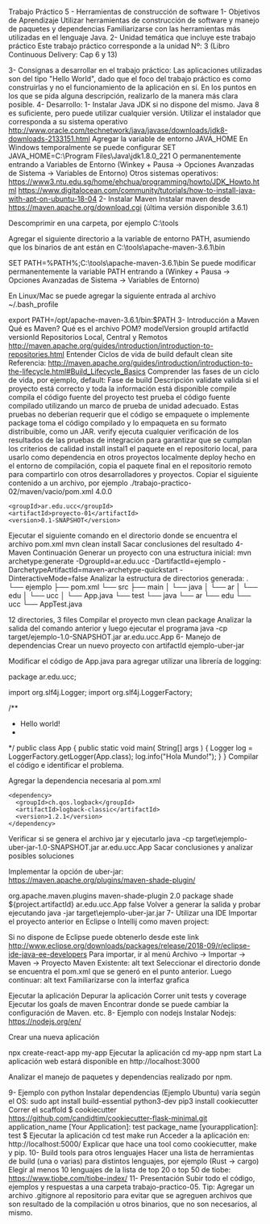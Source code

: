 Trabajo Práctico 5 - Herramientas de construcción de software
1- Objetivos de Aprendizaje
Utilizar herramientas de construcción de software y manejo de paquetes y dependencias
Familiarizarse con las herramientas más utilizadas en el lenguaje Java.
2- Unidad temática que incluye este trabajo práctico
Este trabajo práctico corresponde a la unidad Nº: 3 (Libro Continuous Delivery: Cap 6 y 13)

3- Consignas a desarrollar en el trabajo práctico:
Las aplicaciones utilizadas son del tipo "Hello World", dado que el foco del trabajo práctico es como construirlas y no el funcionamiento de la aplicación en sí.
En los puntos en los que se pida alguna descripción, realizarlo de la manera más clara posible.
4- Desarrollo:
1- Instalar Java JDK si no dispone del mismo.
Java 8 es suficiente, pero puede utilizar cualquier versión.
Utilizar el instalador que corresponda a su sistema operativo
http://www.oracle.com/technetwork/java/javase/downloads/jdk8-downloads-2133151.html
Agregar la variable de entorno JAVA_HOME
En Windows temporalmente se puede configurar
  SET JAVA_HOME=C:\Program Files\Java\jdk1.8.0_221
O permanentemente entrando a Variables de Entorno (Winkey + Pausa -> Opciones Avanzadas de Sistema -> Variables de Entorno)
Otros sistemas operativos:
https://www3.ntu.edu.sg/home/ehchua/programming/howto/JDK_Howto.html
https://www.digitalocean.com/community/tutorials/how-to-install-java-with-apt-on-ubuntu-18-04
2- Instalar Maven
Instalar maven desde https://maven.apache.org/download.cgi (última versión disponible 3.6.1)

Descomprimir en una carpeta, por ejemplo C:\tools

Agregar el siguiente directorio a la variable de entorno PATH, asumiendo que los binarios de ant están en C:\tools\apache-maven-3.6.1\bin

  SET PATH=%PATH%;C:\tools\apache-maven-3.6.1\bin
Se puede modificar permanentemente la variable PATH entrando a (Winkey + Pausa -> Opciones Avanzadas de Sistema -> Variables de Entorno)

En Linux/Mac se puede agregar la siguiente entrada al archivo ~/.bash_profile

export PATH=/opt/apache-maven-3.6.1/bin:$PATH
3- Introducción a Maven
Qué es Maven?
Qué es el archivo POM?
modelVersion
groupId
artifactId
versionId
Repositorios Local, Central y Remotos http://maven.apache.org/guides/introduction/introduction-to-repositories.html
Entender Ciclos de vida de build
default
clean
site
Referencia: http://maven.apache.org/guides/introduction/introduction-to-the-lifecycle.html#Build_Lifecycle_Basics
Comprender las fases de un ciclo de vida, por ejemplo, default:
Fase de build	Descripción
validate	valida si el proyecto está correcto y toda la información está disponible
compile	compila el código fuente del proyecto
test	prueba el código fuente compilado utilizando un marco de prueba de unidad adecuado. Estas pruebas no deberían requerir que el código se empaquete o implemente
package	toma el código compilado y lo empaqueta en su formato distribuible, como un JAR.
verify	ejecuta cualquier verificación de los resultados de las pruebas de integración para garantizar que se cumplan los criterios de calidad
install	instal1 el paquete en el repositorio local, para usarlo como dependencia en otros proyectos localmente
deploy	hecho en el entorno de compilación, copia el paquete final en el repositorio remoto para compartirlo con otros desarrolladores y proyectos.
Copiar el siguiente contenido a un archivo, por ejemplo ./trabajo-practico-02/maven/vacio/pom.xml
<project xmlns="http://maven.apache.org/POM/4.0.0"
         xmlns:xsi="http://www.w3.org/2001/XMLSchema-instance"
         xsi:schemaLocation="http://maven.apache.org/POM/4.0.0
                      http://maven.apache.org/xsd/maven-4.0.0.xsd">
    <modelVersion>4.0.0</modelVersion>

    <groupId>ar.edu.ucc</groupId>
    <artifactId>proyecto-01</artifactId>
    <version>0.1-SNAPSHOT</version>
</project>
Ejecutar el siguiente comando en el directorio donde se encuentra el archivo pom.xml
mvn clean install
Sacar conclusiones del resultado
4- Maven Continuación
Generar un proyecto con una estructura inicial:
mvn archetype:generate -DgroupId=ar.edu.ucc -DartifactId=ejemplo -DarchetypeArtifactId=maven-archetype-quickstart -DinteractiveMode=false
Analizar la estructura de directorios generada:
.
└── ejemplo
    ├── pom.xml
    └── src
        ├── main
        │   └── java
        │       └── ar
        │           └── edu
        │               └── ucc
        │                   └── App.java
        └── test
            └── java
                └── ar
                    └── edu
                        └── ucc
                            └── AppTest.java

12 directories, 3 files
Compilar el proyecto
mvn clean package
Analizar la salida del comando anterior y luego ejecutar el programa
java -cp target/ejemplo-1.0-SNAPSHOT.jar ar.edu.ucc.App
6- Manejo de dependencias
Crear un nuevo proyecto con artifactId ejemplo-uber-jar

Modificar el código de App.java para agregar utilizar una librería de logging:

package ar.edu.ucc;

import org.slf4j.Logger;
import org.slf4j.LoggerFactory;

/**
 * Hello world!
 *
 */
public class App 
{
    public static void main( String[] args )
    {
        Logger log = LoggerFactory.getLogger(App.class);
        log.info("Hola Mundo!");
    }
}
Compilar el código e identificar el problema.

Agregar la dependencia necesaria al pom.xml

    <dependency>
      <groupId>ch.qos.logback</groupId>
      <artifactId>logback-classic</artifactId>
      <version>1.2.1</version>
    </dependency>
Verificar si se genera el archivo jar y ejecutarlo
java -cp target\ejemplo-uber-jar-1.0-SNAPSHOT.jar ar.edu.ucc.App
Sacar conclusiones y analizar posibles soluciones

Implementar la opción de uber-jar: https://maven.apache.org/plugins/maven-shade-plugin/

  <build>
    <plugins>
      <plugin>
        <groupId>org.apache.maven.plugins</groupId>
        <artifactId>maven-shade-plugin</artifactId>
        <version>2.0</version>
        <executions>
          <execution>
            <phase>package</phase>
            <goals>
              <goal>shade</goal>
            </goals>
            <configuration>
              <finalName>${project.artifactId}</finalName>
              <transformers>
                <transformer implementation="org.apache.maven.plugins.shade.resource.ManifestResourceTransformer">
                  <mainClass>ar.edu.ucc.App</mainClass>
                </transformer>
              </transformers>
              <minimizeJar>false</minimizeJar>
            </configuration>
          </execution>
        </executions>
      </plugin>
    </plugins>
  </build>
Volver a generar la salida y probar ejecutando
java -jar target\ejemplo-uber-jar.jar
7- Utilizar una IDE
Importar el proyecto anterior en Eclipse o Intellij como maven project:

Si no dispone de Eclipse puede obtenerlo desde este link http://www.eclipse.org/downloads/packages/release/2018-09/r/eclipse-ide-java-ee-developers
Para importar, ir al menú Archivo -> Importar -> Maven -> Proyecto Maven Existente: alt text
Seleccionar el directorio donde se encuentra el pom.xml que se generó en el punto anterior. Luego continuar: alt text
Familiarizarse con la interfaz grafica

Ejecutar la aplicación
Depurar la aplicación
Correr unit tests y coverage
Ejecutar los goals de maven
Encontrar donde se puede cambiar la configuración de Maven.
etc.
8- Ejemplo con nodejs
Instalar Nodejs: https://nodejs.org/en/

Crear una nueva aplicación

npx create-react-app my-app
Ejecutar la aplicación
cd my-app
npm start
La aplicación web estará disponible en http://localhost:3000

Analizar el manejo de paquetes y dependencias realizado por npm.

9- Ejemplo con python
Instalar dependencias (Ejemplo Ubuntu) varía según el OS:
sudo apt install build-essential python3-dev
pip3 install cookiecutter
Correr el scaffold
$ cookiecutter https://github.com/candidtim/cookiecutter-flask-minimal.git
application_name [Your Application]: test
package_name [yourapplication]: test
$
Ejecutar la aplicación
cd test
make run
Acceder a la aplicación en: http://localhost:5000/
Explicar que hace una tool como cookiecutter, make y pip.
10- Build tools para otros lenguajes
Hacer una lista de herramientas de build (una o varias) para distintos lenguajes, por ejemplo (Rust -> cargo)
Elegir al menos 10 lenguajes de la lista de top 20 o top 50 de tiobe: https://www.tiobe.com/tiobe-index/
11- Presentación
Subir todo el código, ejemplos y respuestas a una carpeta trabajo-practico-05.
Tip: Agregar un archivo .gitignore al repositorio para evitar que se agreguen archivos que son resultado de la compilación u otros binarios, que no son necesarios, al mismo.



